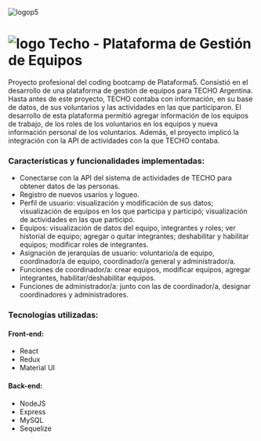 ![logop5](https://p5-hall-of-fame.s3.amazonaws.com/p5logo.png)

# ![logo Techo](https://techo.org/wp-content/uploads/2021/09/logo-techo.svg) - Plataforma de Gestión de Equipos

Proyecto profesional del coding bootcamp de Plataforma5. Consistió en el desarrollo de una plataforma de gestión de equipos para TECHO Argentina.
Hasta antes de este proyecto, TECHO contaba con información, en su base de datos, de sus voluntarios y las actividades en las que participaron. El desarrollo de esta plataforma permitió agregar información de los equipos de trabajo, de los roles de los voluntarios en los equipos y nueva información personal de los voluntarios. Además, el proyecto implicó la integración con la API de actividades con la que TECHO contaba.

### Características y funcionalidades implementadas:

- Conectarse con la API del sistema de actividades de TECHO para obtener datos de las personas.
- Registro de nuevos usarios y logueo.
- Perfil de usuario: visualización y modificación de sus datos; visualización de equipos en los que participa y participó; visualización de actividades en las que participó.
- Equipos: visualización de datos del equipo, integrantes y roles; ver historial de equipo; agregar o quitar integrantes; deshabilitar y habilitar equipos; modificar roles de integrantes.
- Asignación de jerarquías de usuario: voluntario/a de equipo, coordinador/a de equipo, coordinador/a general y administrador/a.
- Funciones de coordinador/a: crear equipos, modificar equipos, agregar integrantes, habilitar/deshabilitar equipos.
- Funciones de administrador/a: junto con las de coordinador/a, designar coordinadores y administradores.

### Tecnologías utilizadas:
#### Front-end:
- React
- Redux
- Material UI

#### Back-end:
- NodeJS
- Express
- MySQL
- Sequelize